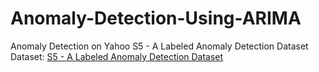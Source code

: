 # Anomaly-Detection-Using-ARIMA
Anomaly Detection on  Yahoo S5 - A Labeled Anomaly Detection Dataset
 Dataset: [S5 - A Labeled Anomaly Detection Dataset](https://webscope.sandbox.yahoo.com/catalog.php?datatype=s&did=70)
